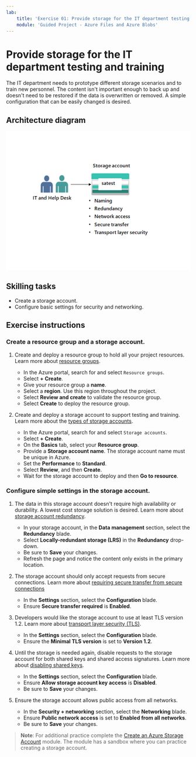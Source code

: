 ```yaml
---
lab:
    title: 'Exercise 01: Provide storage for the IT department testing and training'
    module: 'Guided Project - Azure Files and Azure Blobs'
---
```

# Provide storage for the IT department testing and training 

The IT department needs to prototype different storage scenarios and to train new personnel. The content isn't important enough to back up and doesn't need to be restored if the data is overwritten or removed. A simple configuration that can be easily changed is desired.

## Architecture diagram
![Diagram with one storage account](../Media/task_01.png)

## Skilling tasks
- Create a storage account. 
- Configure basic settings for security and networking. 

## Exercise instructions

### Create a resource group and a storage account.

1. Create and deploy a resource group to hold all your project resources. Learn more about [resource groups](https://learn.microsoft.com/azure/azure-resource-manager/management/manage-resource-groups-portal).
    - In the Azure portal, search for and select `Resource groups`.
    - Select **+ Create**.
    - Give your resource group a **name**. 
    - Select a **region**. Use this region throughout the project. 
    - Select **Review and create** to validate the resource group.
    - Select **Create** to deploy the resource group.

1. Create and deploy a storage account to support testing and training. Learn more about the [types of storage accounts](https://learn.microsoft.com/azure/storage/common/storage-account-overview#types-of-storage-accounts).
    - In the Azure portal, search for and select  `Storage accounts`. 
    - Select **+ Create**.
    - On the **Basics** tab, select your **Resource group**.
    - Provide a **Storage account name**. The storage account name must be unique in Azure. 
    - Set the **Performance** to **Standard**. 
    - Select **Review**, and then **Create**. 
    - Wait for the storage account to deploy and then **Go to resource**.  

### Configure simple settings in the storage account.

1. The data in this storage account doesn't require high availability or durability. A lowest cost storage solution is desired. Learn more about [storage account redundancy](https://learn.microsoft.com/azure/storage/common/storage-redundancy#locally-redundant-storage).
    - In your storage account, in the **Data management** section, select the **Redundancy** blade.
    - Select **Locally-redundant storage (LRS)** in the **Redundancy** drop-down. 
    - Be sure to **Save** your changes. 
    - Refresh the page and notice the content only exists in the primary location. 

1. The storage account should only accept requests from secure connections. Learn more about [requiring secure transfer from secure connections](https://learn.microsoft.com/azure/storage/common/storage-require-secure-transfer)
    - In the **Settings** section, select the **Configuration** blade.
    - Ensure **Secure transfer required** is **Enabled**. 

1. Developers would like the storage account to use at least TLS version 1.2. Learn more about [transport layer security (TLS)](https://learn.microsoft.com//azure/storage/common/transport-layer-security-configure-minimum-version?tabs=portal).
    - In the **Settings** section, select the **Configuration** blade.
    - Ensure the **Minimal TLS version** is set to **Version 1.2**.  


1. Until the storage is needed again, disable requests to the storage account for both shared keys and shared access signatures. Learn more about [disabling shared keys](https://learn.microsoft.com/azure/storage/common/shared-key-authorization-prevent?tabs=portal#disable-shared-key-authorization).
    - In the **Settings** section, select the **Configuration** blade.
    - Ensure **Allow storage account key access** is **Disabled**.
    - Be sure to **Save** your changes. 

1. Ensure the storage account allows public access from all networks.  
    - In the **Security + networking** section, select the **Networking** blade.
    - Ensure **Public network access** is set to **Enabled from all networks**.
    - Be sure to **Save** your changes. 

>**Note**: For additional practice complete the [Create an Azure Storage Account](https://learn.microsoft.com/training/modules/create-azure-storage-account/) module. The module has a sandbox where you can practice creating a storage account.
